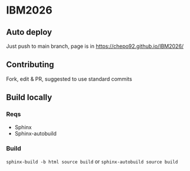 # IBM2026

## Auto deploy

Just push to main branch, page is in https://chepo92.github.io/IBM2026/



## Contributing
Fork, edit & PR, suggested to use standard commits

## Build locally
### Reqs
- Sphinx
- Sphinx-autobuild

### Build
`sphinx-build -b html source build` or `sphinx-autobuild source build`

